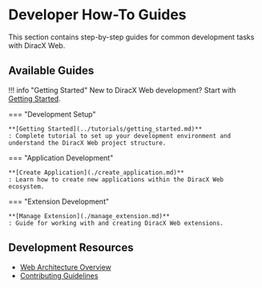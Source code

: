 # Developer How-To Guides

This section contains step-by-step guides for common development tasks with DiracX Web.

## Available Guides

!!! info "Getting Started"
    New to DiracX Web development? Start with [Getting Started](../tutorials/getting_started.md).

=== "Development Setup"

    **[Getting Started](../tutorials/getting_started.md)**
    : Complete tutorial to set up your development environment and understand the DiracX Web project structure.

=== "Application Development"

    **[Create Application](./create_application.md)**  
    : Learn how to create new applications within the DiracX Web ecosystem.

=== "Extension Development"

    **[Manage Extension](./manage_extension.md)**
    : Guide for working with and creating DiracX Web extensions.

## Development Resources

- [Web Architecture Overview](../web-arch.md)
- [Contributing Guidelines](../dev/contribute.md)